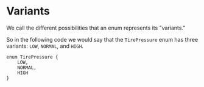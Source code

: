 # Variants

We call the different possibilities that an enum represents its "variants."

So in the following code we would say that the `TirePressure` enum has three variants: `LOW`, `NORMAL`,
and `HIGH`.

```java,no_run
enum TirePressure {
    LOW,
    NORMAL,
    HIGH
}
```
